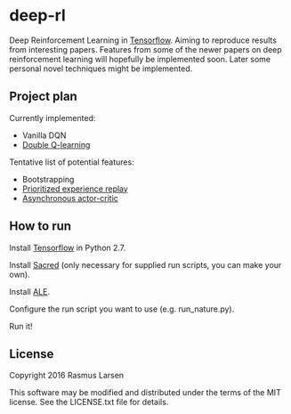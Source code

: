 # deep-rl

Deep Reinforcement Learning in [Tensorflow](https://github.com/tensorflow/tensorflow).
Aiming to reproduce results from interesting papers. Features from some of the newer papers on deep reinforcement learning will hopefully be implemented soon.
Later some personal novel techniques might be implemented.

## Project plan
Currently implemented:
- Vanilla DQN
- [Double Q-learning](http://arxiv.org/abs/1509.06461)

Tentative list of potential features:
- Bootstrapping
- [Prioritized experience replay](http://arxiv.org/abs/1511.05952)
- [Asynchronous actor-critic](http://arxiv.org/abs/1602.01783)

## How to run
Install [Tensorflow](https://github.com/tensorflow/tensorflow) in Python 2.7.

Install [Sacred](https://sacred.readthedocs.org/en/latest/index.html) (only necessary for supplied run scripts, you can make your own).

Install [ALE](https://github.com/mgbellemare/Arcade-Learning-Environment).

Configure the run script you want to use (e.g. run_nature.py).

Run it!


## License
Copyright 2016 Rasmus Larsen

This software may be modified and distributed under the terms
of the MIT license. See the LICENSE.txt file for details.
